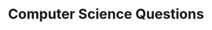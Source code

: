 ---
title: "Computer Science Questions"
layout: interview_layout
collection: interview_preparation
permalink: /interview-preparation/computer_science_questions/
markdown_url: "https://raw.githubusercontent.com/ajitsingh98/Data-Science-Interview-Questions-Answers/main/computer_science_questions.md"
img_url: "https://raw.githubusercontent.com/ajitsingh98/Data-Science-Interview-Questions-Answers/main/img/"
excerpt: 'Contains questions from general computer science questions'
---